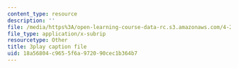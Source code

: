 ```yaml
---
content_type: resource
description: ''
file: /media/https%3A/open-learning-course-data-rc.s3.amazonaws.com/4-241j-theory-of-city-form-spring-2013/18a56804c9655f6a972090cec1b364b7_lKy6EMP3Yhw.vtt
file_type: application/x-subrip
resourcetype: Other
title: 3play caption file
uid: 18a56804-c965-5f6a-9720-90cec1b364b7
---
```

